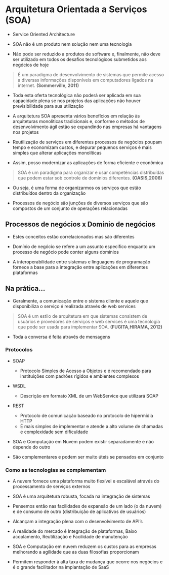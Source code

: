 # Arquitetura Orientada a Serviços (SOA)

- Service Oriented Architecture

- SOA não é um produto nem solução nem uma tecnologia

- Não pode ser reduzido a produtos de software e, finalmente, não deve ser utilizado em todos os desafios tecnológicos submetidos aos negócios de hoje

> É um paradigma de desenvolvimento de sistemas que permite acesso a diversas informações disponíveis em computadores ligados na internet. **(Sommerville, 2011)**

- Toda esta oferta tecnológica não poderá ser aplicada em sua capacidade plena se nos projetos das aplicações não houver previsibilidade para sua utilização

- A arquitetura SOA apresenta vários benefícios em relação às arquiteturas monolíticas tradicionais e, conforme o métodos de desenvolvimento ágil estão se expandindo nas empresas há vantagens nos projetos

- Reutilização de serviços em diferentes processos de negócios poupam tempo e economizam custos, e depurar pequenos serviços é mais simples que alterar aplicações monolíticas

- Assim, posso modernizar as aplicações de forma eficiente e econômica

> SOA é um paradigma para organizar e usar competências distribuídas que podem estar sob controle de domínios diferentes. **(OASIS,2006)**

- Ou seja, é uma forma de organizarmos os serviços que estão distribuídos dentro da organização

- Processos de negócio são junções de diversos serviços que são compostos de um conjunto de operações relacionadas

## Processos de negócios x Domínio de negócios

- Estes conceitos estão correlacionados mas são diferentes

- Domínio de negócio se refere a um assunto especifico enquanto um processo de negócio pode conter alguns domínios

- A interoperabilidade entre sistemas e linguagens de programação fornece a base para a integração entre aplicações em diferentes plataformas

## Na prática...

- Geralmente, a comunicação entre o sistema cliente e aquele que disponibiliza o serviço é realizada através de web services

>  SOA é um estilo de arquitetura em que sistemas consistem de usuários e provedores de serviços e web services é uma tecnologia que pode ser usada para implementar SOA. **(FUGITA,HIRAMA, 2012)**

- Toda a conversa é feita através de mensagens

### Protocolos

- SOAP
    - Protocolo Simples de Acesso a Objetos e é recomendado para instituições com padrões rígidos e ambientes complexos

- WSDL 
    - Descrição em formato XML de um WebService que utilizará SOAP

- REST
    - Protocolo de comunicação baseado no protocolo de hipermídia HTTP
    - É mais simples de implementar e atende a alto volume de chamadas e complexidade sem dificuldade

- SOA e Computação em Nuvem podem existir separadamente e não depende do outro

- São complementares e podem ser muito úteis se pensados em conjunto

### Como as tecnologias se complementam 

- A nuvem fornece uma plataforma muito flexível e escalável através do processamento de serviços externos

- SOA é uma arquitetura robusta, focada na integração de sistemas

- Pensemos então nas facilidades de expansão de um lado (o da nuvem) e de consumo de outro (distribuição de aplicativos de usuários)

- Alcançam a integração plena com o desenvolvimento de API’s

- A realidade do mercado é Integração de plataformas, Baixo acoplamento, Reutilização e Facilidade de manutenção

- SOA e Computação em nuvem reduzem os custos para as empresas melhorando a agilidade que as duas filosofias proporcionam

- Permitem responder à alta taxa de mudança que ocorre nos negócios e é o grande facilitador na implantação de SaaS
